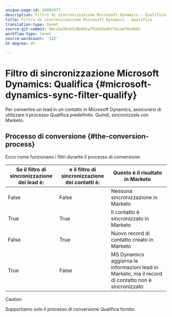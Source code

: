 ```yaml
---
unique-page-id: 10092977
description: Filtro di sincronizzazione Microsoft Dynamics - Qualifica - Documenti Marketo - Documentazione prodotto
title: Filtro di sincronizzazione Microsoft Dynamics - Qualifica
translation-type: tm+mt
source-git-commit: 96cc6a30c63c8e8dca793a52e4bf7ecaef8c08dc
workflow-type: tm+mt
source-wordcount: '122'
ht-degree: 0%

---
```



# Filtro di sincronizzazione Microsoft Dynamics: Qualifica {#microsoft-dynamics-sync-filter-qualify}

Per convertire un lead in un contatto in Microsoft Dynamics, assicurarsi di utilizzare il processo Qualifica predefinito. Quindi, sincronizzala con Marketo.

## Processo di conversione {#the-conversion-process}

Ecco come funzionano i filtri durante il processo di conversione.

| Se il filtro di sincronizzazione dei lead è: | e il filtro di sincronizzazione dei contatti è: | Questo è il risultato in Marketo |
|---|---|---|
| False | False | Nessuna sincronizzazione in Marketo |
| True | True | Il contatto è sincronizzato in Marketo |
| False | True | Nuovo record di contatto creato in Marketo |
| True | False | MS Dynamics aggiorna le informazioni lead in Marketo, ma il record di contatto non è sincronizzato |

>[!CAUTION]
>
>Supportiamo solo il processo di conversione Qualifica fornito.

